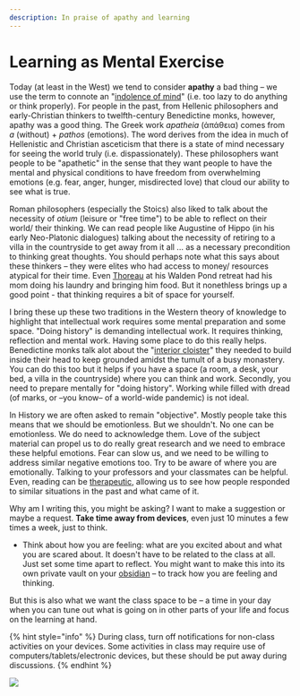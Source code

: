 ```yaml
---
description: In praise of apathy and learning
---
```


# Learning as Mental Exercise

Today (at least in the West) we tend to consider **apathy** a bad thing – we use the term to connote an "[indolence of mind](https://www.oed.com/view/Entry/9052?redirectedFrom=apathy#eid)" (i.e. too lazy to do anything or think properly). For people in the past, from Hellenic philosophers and early-Christian thinkers to twelfth-century Benedictine monks, however, apathy was a good thing. The Greek work _apatheia_ (ἀπάθεια) comes from _a_ (without) + _pathos_ (emotions). The word derives from the idea in much of Hellenistic and Christian asceticism that there is a state of mind necessary for seeing the world truly (i.e. dispassionately). These philosophers want people to be "apathetic" in the sense that they want people to have the mental and physical conditions to have freedom from overwhelming emotions (e.g. fear, anger, hunger, misdirected love) that cloud our ability to see what is true.&#x20;

Roman philosophers (especially the Stoics) also liked to talk about the necessity of _otium_ (leisure or "free time") to be able to reflect on their world/ their thinking. We can read people like Augustine of Hippo (in his early Neo-Platonic dialogues) talking about the necessity of retiring to a villa in the countryside to get away from it all ... as a necessary precondition to thinking great thoughts. You should perhaps note what this says about these thinkers – they were elites who had access to money/ resources atypical for their time. Even [Thoreau](https://newrepublic.com/article/123162/everybody-hates-henry-david-thoreau) at his Walden Pond retreat had his mom doing his laundry and bringing him food. But it nonethless brings up a good point - that thinking requires a bit of space for yourself.&#x20;

I bring these up these two traditions in the Western theory of knowledge to highlight that intellectual work requires some mental preparation and some space. "Doing history" is demanding intellectual work. It requires thinking, reflection and mental work. Having some place to do this really helps. Benedictine monks talk alot about the "[interior cloister](https://books.google.ca/books?id=mndRCyKkWt0C\&lpg=PA100\&ots=UUzOycd6hl\&dq=interior%20cloister%20monasticism\&pg=PA100#v=onepage\&q=interior%20cloister%20monasticism\&f=false)" they needed to build inside their head to keep grounded amidst the tumult of a busy monastery. You can do this too but it helps if you have a space (a room, a desk, your bed, a villa in the countryside) where you can think and work. Secondly, you need to prepare mentally for "doing history". Working while filled with dread (of marks, or –you know– of a world-wide pandemic) is not ideal.&#x20;

In History we are often asked to remain "objective". Mostly people take this means that we should be emotionless. But we shouldn't. No one can be emotionless. We do need to acknowledge them. Love of the subject material can propel us to do really great research and we need to embrace these helpful emotions. Fear can slow us, and we need to be willing to address similar negative emotions too. Try to be aware of where you are emotionally. Talking to your professors and your classmates can be helpful. Even, reading can be [therapeutic](https://www.theguardian.com/books/2008/jan/05/fiction.scienceandnature), allowing us to see how people responded to similar situations in the past and what came of it.&#x20;

Why am I writing this, you might be asking? I want to make a suggestion or maybe a request. **Take time away from devices**, even just 10 minutes a few times a week, just to think.&#x20;

* Think about how you are feeling: what are you excited about and what you are scared about. It doesn't have to be related to the class at all. Just set some time apart to reflect. You might want to make this into its own private vault on your [obsidian](broken-reference) – to track how you are feeling and thinking.&#x20;

But this is also what we want the class space to be – a time in your day when you can tune out what is going on in other parts of your life and focus on the learning at hand.&#x20;

{% hint style="info" %}
During class, turn off notifications for non-class activities on your devices. Some activities in class may require use of computers/tablets/electronic devices, but these should be put away during discussions.&#x20;
{% endhint %}

![](.gitbook/assets/IMG\_0556.JPG)
